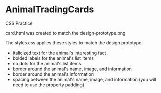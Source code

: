 # AnimalTradingCards
CSS Practice

card.html was created to match the design-prototype.png

The styles.css applies these styles to match the design prototype:
* italicized text for the animal's interesting fact
* bolded labels for the animal's list items
* no dots for the animal's list items
* border around the animal's name, image, and information
* border around the animal's information
* spacing between the animal's name, image, and information (you will need to use the property padding)
